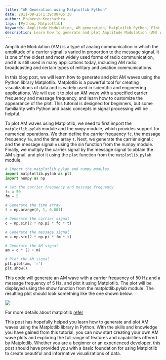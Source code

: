 ```yaml
---
title: "AM Generation using Matplotlib Python"
date: 2011-09-25T1:39:00+05:30
author: Prabeesh Keezhathra
tags: [Python, Matplotlib]
keywords: Amplitude Modulation, AM generation, Matplotlib Python, Plot AM waves, Linux, Matlab equivalent, Data visualization, Signal processing, Python library, Analog communication, Carrier signal, Message signal, Radio communication, AM radio broadcasting, Military communication, Aviation communication, Matlab in Linux, Matplotlib examples, AM generation Matplotlib, How to Matplotlib AM generation, AM Matplotlib examples, Matlab Linux AM generation, Matlab equivalent in Linux, Amplitude Modulation in Linux, Data visualization with Matplotlib, Signal processing with Matplotlib, Python library for AM generation, Analog communication with Matplotlib, Carrier signal with Matplotlib, Message signal with Matplotlib, Radio communication with Matplotlib, AM radio broadcasting with Matplotlib
description: Learn how to generate and plot Amplitude Modulation (AM) waves using the powerful Matplotlib Python library. This tutorial shows you how to use Matplotlib to create AM waves with a specified carrier frequency and message frequency, and how to customize the appearance of the plot. Whether you're a beginner or an experienced developer, this guide will help you get started with AM generation using Matplotlib in Linux. Explore a range of examples and discover the full potential of Matplotlib for data visualization and signal processing in Linux.
---
```

Amplitude Modulation (AM) is a type of analog communication in which the amplitude of a carrier signal is varied in proportion to the message signal. It is one of the oldest and most widely used forms of radio communication, and it is still used in many applications today, including AM radio broadcasting and certain types of military and aviation communications.

In this blog post, we will learn how to generate and plot AM waves using the Python library Matplotlib. Matplotlib is a powerful tool for creating visualizations of data and is widely used in scientific and engineering applications. We will use it to plot an AM wave with a specified carrier frequency and message frequency, and learn how to customize the appearance of the plot. This tutorial is designed for beginners, but some familiarity with Python and basic concepts in signal processing will be helpful.

To plot AM waves using Matplotlib, we need to first import the `matplotlib.pylab` module and the `numpy` module, which provides support for numerical operations. We then define the carrier frequency `fc`, the message frequency `fm`, and the time array `t`. Next, we generate the carrier signal `c` and the message signal `m` using the sin function from the numpy module. Finally, we multiply the carrier signal by the message signal to obtain the AM signal, and plot it using the `plot` function from the `matplotlib.pylab` module.

```Python
# Import the matplotlib.pylab and numpy modules
import matplotlib.pylab as plt
import numpy as np

# Set the carrier frequency and message frequency
fc = 50
fm = 5

# Generate the time array
t = np.arange(0, 1, 0.001)

# Generate the carrier signal
c = np.sin(2 * np.pi * fc * t)

# Generate the message signal
m = np.sin(2 * np.pi * fm * t)

# Generate the AM signal
am = c * (2 + m)

# Plot the AM signal
plt.plot(am, 'r')
plt.show()
```
This code will generate an AM wave with a carrier frequency of 50 Hz and a message frequency of 5 Hz, and plot it using Matplotlib. The plot will be displayed using the show function from the matplotlib.pylab module. The resulting plot should look something like the one shown below.

![](/images/am.png)

For more details about matplotlib [refer](http://matplotlib.sourceforge.net/users/artists.html)

This post has hopefully helped you learn how to generate and plot AM waves using the Matplotlib library in Python. With the skills and knowledge you have gained from this tutorial, you can now start creating your own AM wave plots and exploring the full range of features and capabilities offered by Matplotlib. Whether you are a beginner or an experienced developer, this post should have provided you with a basic foundation for using Matplotlib to create beautiful and informative visualizations of data.
